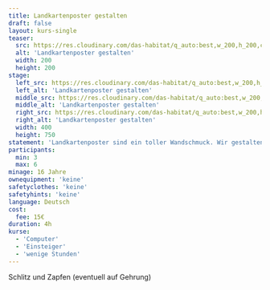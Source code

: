 ```yaml
---
title: Landkartenposter gestalten
draft: false
layout: kurs-single
teaser:
  src: https://res.cloudinary.com/das-habitat/q_auto:best,w_200,h_200,c_fill,f_auto,dpr_auto/v1588773406/kurse/kartenposter4_ctfn6p.jpg
  alt: 'Landkartenposter gestalten'
  width: 200
  height: 200
stage:
  left_src: https://res.cloudinary.com/das-habitat/q_auto:best,w_200,h_200,c_fill,f_auto,dpr_auto/v1588773409/kurse/kartenposter1_xvl1sa.jpg
  left_alt: 'Landkartenposter gestalten'
  middle_src: https://res.cloudinary.com/das-habitat/q_auto:best,w_200,h_200,c_fill,f_auto,dpr_auto/v1588773404/kurse/kartenposter3_ge9ee4.jpg
  middle_alt: 'Landkartenposter gestalten'
  right_src: https://res.cloudinary.com/das-habitat/q_auto:best,w_200,h_200,c_fill,f_auto,dpr_auto/v1588773407/kurse/kartenposter2_kdetvf.jpg
  right_alt: 'Landkartenposter gestalten'
  width: 400
  height: 750
statement: 'Landkartenposter sind ein toller Wandschmuck. Wir gestalten Poster aus Landkarten und bereiten alles vor für den finalen Druck.'
participants:
  min: 3
  max: 6
minage: 16 Jahre
ownequipment: 'keine'
safetyclothes: 'keine'
safetyhints: 'keine'
language: Deutsch
cost:
  fee: 15€
duration: 4h
kurse:
  - 'Computer'
  - 'Einsteiger'
  - 'wenige Stunden'
---
```


Schlitz und Zapfen (eventuell auf Gehrung)
